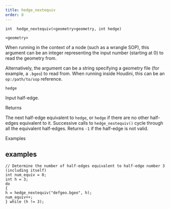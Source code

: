 ```yaml
---
title: hedge_nextequiv
order: 8
---
```

`int  hedge_nextequiv(<geometry>geometry, int hedge)`

`<geometry>`

When running in the context of a node (such as a wrangle SOP), this argument can be an integer representing the input number (starting at 0) to read the geometry from.

Alternatively, the argument can be a string specifying a geometry file (for example, a `.bgeo`) to read from. When running inside Houdini, this can be an `op:/path/to/sop` reference.

`hedge`

Input half-edge.

Returns

The next half-edge equivalent to `hedge`, or `hedge` if there are no other half-edges equivalent to it.
Successive calls to `hedge_nextequiv()` cycle through all the equivalent half-edges.
Returns `-1` if the half-edge is not valid.

Examples

## examples

```vex
// Determine the number of half-edges equivalent to half-edge number 3 (including itself)
int num_equiv = 0;
int h = 3;
do
{
h = hedge_nextequiv("defgeo.bgeo", h);
num_equiv++;
} while (h != 3);

```
